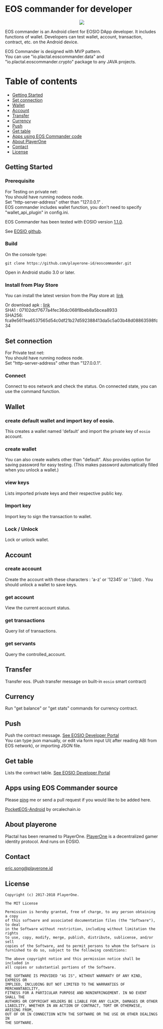 # EOS commander for developer 

<p align="center">
  <img src="https://github.com/playerone-id/files/blob/master/eos_commander/eosc_icon.png?raw=true">
</p>

EOS commander is an Android client for EOSIO DApp developer. 
It includes functions of wallet. Developers can test wallet, account, transaction, contract, etc. on the Android device.
  
EOS Commander is designed with MVP pattern.  
You can use "io.plactal.eoscommander.data" and "io.plactal.eoscommander.crypto" package to any JAVA projects.    
 

# Table of contents
- [Getting Started](#getting_started)
- [Set connection](#set_connection)
- [Wallet](#wallet)
- [Account](#account)
- [Transfer](#transfer)
- [Currency](#currency)
- [Push](#push)
- [Get table](#get_tabel)
- [Apps using EOS Commander code](#using_code)
- [About PlayerOne](#about_playerone)
- [Contact](#contact) 
- [License](#license)

<a name="getting_started"></a>
## Getting Started
### Prerequisite


For Testing on private net:  
You should have running nodeos node.  
Set "http-server-address" other than "127.0.0.1" .  
EOS commander includes wallet function, you don't need to specify "wallet_api_plugin" in config.ini.

EOS Commander has been tested with EOSIO version [1.1.0](https://github.com/EOSIO/eos/tree/v1.1.0).

See [EOSIO github](https://github.com/EOSIO/eos).

### Build
On the console type:

	git clone https://github.com/playerone-id/eoscommander.git

Open in Android studio 3.0 or later.

### Install from Play Store
  
You can install the latest version from the Play store at: [link](https://play.google.com/store/apps/details?id=io.plactal.eoscommander)

Or download apk : [link](https://github.com/playerone-id/files/blob/master/eos_commander/EosCommander-v2.4.0-release.apk?raw=true)  
SHA1 : 07102dcf7677a4fec36dc068f8beb8a5bcea8933  
SHA256: fca9e5611ea6537565d54c0df21b27d592388413da5c5a03b48d08863598fc34   



<a name="set_connection"></a>
## Set connection  

For Private test net:  
You should have running nodeos node.  
Set "http-server-address" other than "127.0.0.1".  

### Connect
Connect to eos network and check the status.
On connected state, you can use the command function.

<a name="getting_started"></a>
## Wallet
### create default wallet and import key of eosio.
This creates a wallet named 'default' and import the private key of `eosio` account.

### create wallet
You can also create wallets other than "default".
Also provides option for saving password for easy testing.
(This makes password automatically filled when you unlock a wallet.)

### view keys
Lists imported private keys and their respective public key.
### Import key
Import key to sign the transaction to wallet.
### Lock / Unlock
Lock or unlock wallet.

<a name="account"></a>
## Account
### create account
Create the account with these characters : 'a-z' or '12345' or '.'(dot) .
You should unlock a wallet to save keys.
### get account
View the current account status.
### get transactions
Query list of transactions.
### get servants
Query the controlled_account.
<a name="set_connection"></a>
## Transfer
Transfer eos. (Push transfer message on built-in `eosio` smart contract)

## Currency
Run "get balance" or "get stats" commands for currency contract.

<a name="push"></a>
## Push
Push the contract message.
[See EOSIO Developer Portal](https://developers.eos.io/eosio-cleos/reference#cleos-push-action)  
You can type json manually, or edit via form input UI( after reading ABI from EOS network), or importing JSON file.  

<a name="get_table"></a>
## Get table
Lists the contract table.
[See EOSIO Developer Portal](https://developers.eos.io/eosio-cleos/reference#cleos-get-table)

<a name="using_code"></a>
## Apps using EOS Commander source
Please [ping](mailto:eric.song@playerone.id) me or send a pull request if you would like to be added here.  

[PocketEOS-Android]( https://github.com/OracleChain/PocketEOS-Android ) by orcalechain.io


<a name="about_playerone"></a>
## About playerone
Plactal has been renamed to PlayerOne.
[PlayerOne](https://playerone.id) is a decentralized gamer identity protocol. And runs on EOSIO. 

<a name="contact"></a>
## Contact
eric.song@playerone.id
  
<a name="lincense"></a>
## License

    Copyright (c) 2017-2018 PlayerOne.

    The MIT License

    Permission is hereby granted, free of charge, to any person obtaining a copy
    of this software and associated documentation files (the "Software"), to deal
    in the Software without restriction, including without limitation the rights
    to use, copy, modify, merge, publish, distribute, sublicense, and/or sell
    copies of the Software, and to permit persons to whom the Software is
    furnished to do so, subject to the following conditions:

    The above copyright notice and this permission notice shall be included in
    all copies or substantial portions of the Software.

    THE SOFTWARE IS PROVIDED "AS IS", WITHOUT WARRANTY OF ANY KIND, EXPRESS OR
    IMPLIED, INCLUDING BUT NOT LIMITED TO THE WARRANTIES OF MERCHANTABILITY,
    FITNESS FOR A PARTICULAR PURPOSE AND NONINFRINGEMENT. IN NO EVENT SHALL THE
    AUTHORS OR COPYRIGHT HOLDERS BE LIABLE FOR ANY CLAIM, DAMAGES OR OTHER
    LIABILITY, WHETHER IN AN ACTION OF CONTRACT, TORT OR OTHERWISE, ARISING FROM,
    OUT OF OR IN CONNECTION WITH THE SOFTWARE OR THE USE OR OTHER DEALINGS IN
    THE SOFTWARE.

